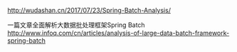 http://wudashan.cn/2017/07/23/Spring-Batch-Analysis/

一篇文章全面解析大数据批处理框架Spring Batch
http://www.infoq.com/cn/articles/analysis-of-large-data-batch-framework-spring-batch
